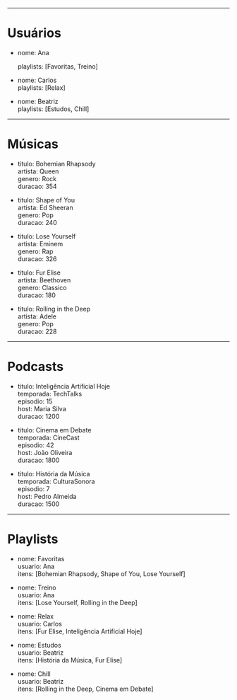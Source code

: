 
---

# Usuários

- nome: Ana  
        
    playlists: [Favoritas, Treino]
    
- nome: Carlos  
    playlists: [Relax]
    
- nome: Beatriz  
    playlists: [Estudos, Chill]
    

---

# Músicas

- titulo: Bohemian Rhapsody  
    artista: Queen  
    genero: Rock  
    duracao: 354
    
- titulo: Shape of You  
    artista: Ed Sheeran  
    genero: Pop  
    duracao: 240
    
- titulo: Lose Yourself  
    artista: Eminem  
    genero: Rap  
    duracao: 326
    
- titulo: Fur Elise  
    artista: Beethoven  
    genero: Classico  
    duracao: 180
    
- titulo: Rolling in the Deep  
    artista: Adele  
    genero: Pop  
    duracao: 228
    

---

# Podcasts

- titulo: Inteligência Artificial Hoje  
    temporada: TechTalks  
    episodio: 15  
    host: Maria Silva  
    duracao: 1200
    
- titulo: Cinema em Debate  
    temporada: CineCast  
    episodio: 42  
    host: João Oliveira  
    duracao: 1800
    
- titulo: História da Música  
    temporada: CulturaSonora  
    episodio: 7  
    host: Pedro Almeida  
    duracao: 1500
    

---

# Playlists

- nome: Favoritas  
    usuario: Ana  
    itens: [Bohemian Rhapsody, Shape of You, Lose Yourself]
    
- nome: Treino  
    usuario: Ana  
    itens: [Lose Yourself, Rolling in the Deep]
    
- nome: Relax  
    usuario: Carlos  
    itens: [Fur Elise, Inteligência Artificial Hoje]
    
- nome: Estudos  
    usuario: Beatriz  
    itens: [História da Música, Fur Elise]
    
- nome: Chill  
    usuario: Beatriz  
    itens: [Rolling in the Deep, Cinema em Debate]